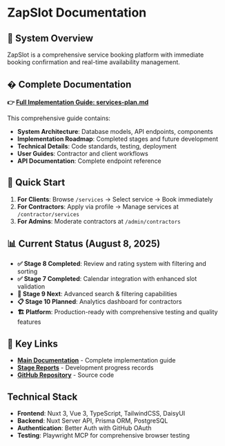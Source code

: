 # ZapSlot Documentation

## 🎯 System Overview

ZapSlot is a comprehensive service booking platform with immediate booking confirmation and real-time availability management.

## � Complete Documentation

**👉 [Full Implementation Guide: services-plan.md](./services-plan.md)**

This comprehensive guide contains:
- **System Architecture**: Database models, API endpoints, components
- **Implementation Roadmap**: Completed stages and future development
- **Technical Details**: Code standards, testing, deployment
- **User Guides**: Contractor and client workflows
- **API Documentation**: Complete endpoint reference

## 🚀 Quick Start

1. **For Clients**: Browse `/services` → Select service → Book immediately
2. **For Contractors**: Apply via profile → Manage services at `/contractor/services`
3. **For Admins**: Moderate contractors at `/admin/contractors`

## 📊 Current Status (August 8, 2025)

- **✅ Stage 8 Completed**: Review and rating system with filtering and sorting
- **✅ Stage 7 Completed**: Calendar integration with enhanced slot validation
- **🔄 Stage 9 Next**: Advanced search & filtering capabilities
- **📋 Stage 10 Planned**: Analytics dashboard for contractors
- **🏗️ Platform**: Production-ready with comprehensive testing and quality features

## 🔗 Key Links

- **[Main Documentation](./services-plan.md)** - Complete implementation guide
- **[Stage Reports](./stage-*-completion-report.md)** - Development progress records
- **[GitHub Repository](https://github.com/Damon4/nuxt-zapslot)** - Source code

## Technical Stack

- **Frontend**: Nuxt 3, Vue 3, TypeScript, TailwindCSS, DaisyUI
- **Backend**: Nuxt Server API, Prisma ORM, PostgreSQL
- **Authentication**: Better Auth with GitHub OAuth
- **Testing**: Playwright MCP for comprehensive browser testing
